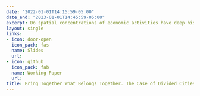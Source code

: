 ```yaml
---
date: "2022-01-01T14:15:59-05:00"
date_end: "2023-01-01T14:45:59-05:00"
excerpt: Do spatial concentrations of economic activities have deep historical roots in Europe? This paper explores a unique quasi-natural experiment of opening borders within cities that were historically a single urban entity and were divided due to border shifts following major historical conflicts. After inter-city borders were opened, I find that local economic activities, measured by remotely sensed nightlight, became more concentrated close to the pre-division city centers. This raises an important question, what type of border opening is more important in spurring agglomeration, the free movement of goods or of people? When looking into potential mechanisms behind the impact, using national business register databases, I find that proximity to former historical centers is more prominent, particularly after allowance of the free movement of people as a part of the Schengen agreement in 2008, whereas gaining broader market access following the 2004 EU enlargement is less important. I account for two main channels. First, I show that firms in the consumption sectors are more exposed to the free movement of people and are more likely to start operating closer to historical city centers than are firms in the production sectors, which are less affected by local market potentials. Second, I show that cities in which cultural and language differences are not barriers to cross-border cooperation are more influenced by the free movement of people than cities where these barriers still exist. Hence, spatial agglomerations near pre-division city centers are more apparent in almost borderless cities.
layout: single
links:
- icon: door-open
  icon_pack: fas
  name: Slides
  url: 
- icon: github
  icon_pack: fab
  name: Working Paper
  url: 
title: Bring Together What Belongs Together. The Case of Divided Cities in Europe
---
```

